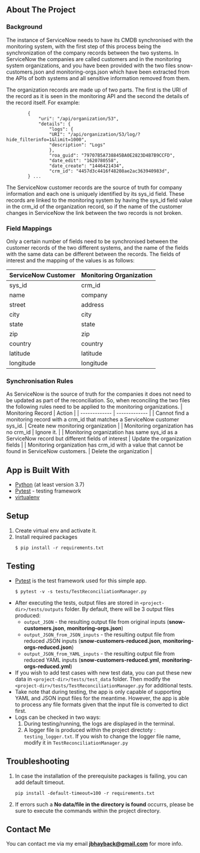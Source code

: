 ## About The Project

### Background
The instance of ServiceNow needs to have its CMDB synchronised with the monitoring system, with the first step of this process being the synchronization of the company records between the two systems.
In ServiceNow the companies are called customers and in the monitoring system organizations, and you have been provided with the two files snow-customers.json and monitoring-orgs.json which have been extracted from the APIs of both systems and all sensitive information removed from them.

The organization records are made up of two parts. The first is the URI of the record as it is seen in the monitoring API and the second the details of the record itself. For example:
```
        {
            "uri": "/api/organization/53",
            "details": {
                "logs": {
                "URI": "/api/organization/53/log/?hide_filterinfo=1&limit=1000",
                "description": "Logs"
                },
                "roa_guid": "79707B5A738845BA0E2823D4B7B9CCFD",
                "date_edit": "1620780558",
                "date_create": "1446421434",
                "crm_id": "4457d3c4416f48208ae2ac363940983d",
        } ...
```

The ServiceNow customer records are the source of truth for company information and each one is uniquely identified by its sys_id field. These records are linked to the monitoring system by having the sys_id field value in the crm_id of the organization record, so if the name of the customer changes in ServiceNow the link between the two records is not broken.

### Field Mappings
Only a certain number of fields need to be synchronised between the customer records of the two different systems, and the name of the fields with the same data can be different between the records. The fields of interest and the mapping of the values is as follows:

| ServiceNow Customer  | Monitoring Organization |
| ------------- | ------------- |
| sys_id  | crm_id  |
| name  | company  |
| street  | address  |
| city  | city |
| state  | state  |
| zip | zip |
| country  | country  |
| latitude  | latitude  |
| longitude  | longitude  |

### Synchronisation Rules
As ServiceNow is the source of truth for the companies it does not need to be updated as part of the reconciliation. So, when reconciling the two files the following rules need to be applied to the monitoring organizations.
| Monitoring Record   | Action |
| ------------- | ------------- |
| Cannot find a monitoring record with a crm_id that matches a ServiceNow customer sys_id.  | Create new monitoring organization  |
| Monitoring organization has no crm_id  | Ignore it.  |
| Monitoring organization has same sys_id as a ServiceNow record but different fields of interest  | Update the organization fields |
| Monitoring organization has crm_id with a value that cannot be found in ServiceNow customers. | Delete the organization |

## App is Built With
- [Python](https://www.python.org/) (at least version 3.7)
- [Pytest](https://docs.pytest.org/en/6.2.x/) - testing framework
- [virtualenv](https://virtualenv.pypa.io/en/latest/)

## Setup
1. Create virtual env and activate it.
2. Install required packages
    ```
    $ pip install -r requirements.txt
    ```

## Testing
- [Pytest](https://docs.pytest.org/en/6.2.x/) is the test framework used for this simple app.
    ```
    $ pytest -v -s tests/TestReconciliationManager.py
    ```
- After executing the tests, output files are stored in `<project-dir>/tests/outputs` folder. By default, there will be 3 output files produced:
    - `output_JSON` - the resulting output file from original inputs (**snow-customers.json**, **monitoring-orgs.json**)
    - `output_JSON_from_JSON_inputs` - the resulting output file from reduced JSON inputs (**snow-customers-reduced.json**, **monitoring-orgs-reduced.json**)
    - `output_JSON_from_YAML_inputs` - the resulting output file from reduced YAML inputs (**snow-customers-reduced.yml**, **monitoring-orgs-reduced.yml**)
- If you wish to add test cases with new test data, you can put these new data in `<project-dir>/tests/test_data` folder. Then modify the  `<project-dir>/tests/TestReconciliationManager.py` for additional tests.
- Take note that during testing, the app is only capable of supporting YAML and JSON input files for the meantime. However, the app is able to process any file formats given that the input file is converted to dict first.
- Logs can be checked in two ways:
    1. During testing/running, the logs are displayed in the terminal.
    2. A logger file is produced within the project directoty : `testing_logger.txt`. If you wish to change the logger file name, modify it in `TestReconciliationManager.py`

## Troubleshooting
1. In case the installation of the prerequisite packages is failing, you can add default timeout.
   ```
   pip install -default-timeout=100 -r requirements.txt
   ```
2. If errors such a **No data/file in the directory is found** occurrs, please be sure to execute the commands within the project directory.

## Contact Me
You can contact me via my email **jbhayback@gmail.com** for more info.
